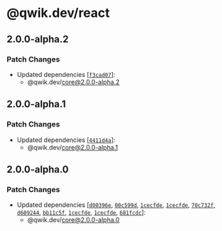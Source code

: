 # @qwik.dev/react

## 2.0.0-alpha.2

### Patch Changes

- Updated dependencies [[`f3cad07`](https://github.com/QwikDev/qwik/commit/f3cad07f544a9406e6bae5851aafe4624e115ead)]:
  - @qwik.dev/core@2.0.0-alpha.2

## 2.0.0-alpha.1

### Patch Changes

- Updated dependencies [[`4411d4a`](https://github.com/QwikDev/qwik/commit/4411d4a2e65cfd4e86724a484cc38c45b1da4ef7)]:
  - @qwik.dev/core@2.0.0-alpha.1

## 2.0.0-alpha.0

### Patch Changes

- Updated dependencies [[`d00396e`](https://github.com/QwikDev/qwik/commit/d00396eed65e971809c16af3ad89118cf1d0235f), [`00c599d`](https://github.com/QwikDev/qwik/commit/00c599d7689a1d67601d3e7e61a81a689cf7ece0), [`1cecfde`](https://github.com/QwikDev/qwik/commit/1cecfdea15a032dd0258cd8c7e488ebe8b2a51c2), [`1cecfde`](https://github.com/QwikDev/qwik/commit/1cecfdea15a032dd0258cd8c7e488ebe8b2a51c2), [`70c732f`](https://github.com/QwikDev/qwik/commit/70c732fdc6befed71809e1885bc187623996b3b1), [`d609244`](https://github.com/QwikDev/qwik/commit/d609244c454457e919e359dc745bdd7b52fb4c60), [`bb11c5f`](https://github.com/QwikDev/qwik/commit/bb11c5f104c3f2c944e58072f433504d7e9cbc92), [`1cecfde`](https://github.com/QwikDev/qwik/commit/1cecfdea15a032dd0258cd8c7e488ebe8b2a51c2), [`1cecfde`](https://github.com/QwikDev/qwik/commit/1cecfdea15a032dd0258cd8c7e488ebe8b2a51c2), [`681fcdc`](https://github.com/QwikDev/qwik/commit/681fcdca43b2f51f753f4d247eed6dc729cb8c6c)]:
  - @qwik.dev/core@2.0.0-alpha.0

